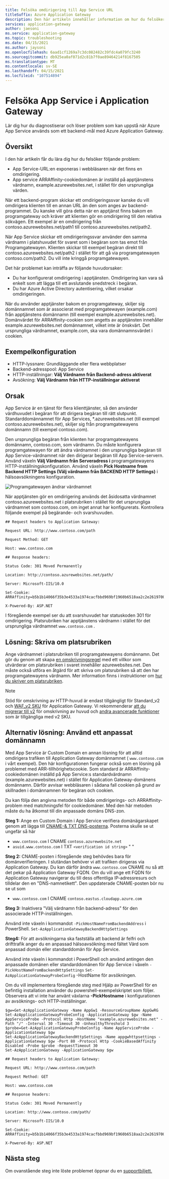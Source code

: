 ```yaml
---
title: Felsöka omdirigering till App Service URL
titleSuffix: Azure Application Gateway
description: Den här artikeln innehåller information om hur du felsöker omdirigeringsproblemet när Azure Application Gateway används med Azure App Service
services: application-gateway
author: jaesoni
ms.service: application-gateway
ms.topic: troubleshooting
ms.date: 04/15/2021
ms.author: jaysoni
ms.openlocfilehash: 6aad1cf1269a7c3dc082482c39fdc4a079fc3240
ms.sourcegitcommit: db925ea0af071d2c81b7f0ae89464214f8167505
ms.translationtype: MT
ms.contentlocale: sv-SE
ms.lasthandoff: 04/15/2021
ms.locfileid: "107514894"
---
```

# <a name="troubleshoot-app-service-issues-in-application-gateway"></a>Felsöka App Service i Application Gateway

Lär dig hur du diagnostiserar och löser problem som kan uppstå när Azure App Service används som ett backend-mål med Azure Application Gateway.

## <a name="overview"></a>Översikt

I den här artikeln får du lära dig hur du felsöker följande problem:

* App Service-URL:en exponeras i webbläsaren när det finns en omdirigering.
* App service ARRAffinity-cookiedomänen är inställd på apptjänstens värdnamn, example.azurewebsites.net, i stället för den ursprungliga värden.

När ett backend-program skickar ett omdirigeringssvar kanske du vill omdirigera klienten till en annan URL än den som anges av backend-programmet. Du kanske vill göra detta när en apptjänst finns bakom en programgateway och kräver att klienten gör en omdirigering till den relativa sökvägen. Ett exempel är en omdirigering från contoso.azurewebsites.net/path1 till contoso.azurewebsites.net/path2. 

När App Service skickar ett omdirigeringssvar använder den samma värdnamn i platshuvudet för svaret som i begäran som tas emot från Programgatewayen. Klienten skickar till exempel begäran direkt till contoso.azurewebsites.net/path2 i stället för att gå via programgatewayen contoso.com/path2. Du vill inte kringgå programgatewayen.

Det här problemet kan inträffa av följande huvudorsaker:

- Du har konfigurerat omdirigering i apptjänsten. Omdirigering kan vara så enkelt som att lägga till ett avslutande snedstreck i begäran.
- Du har Azure Active Directory autentisering, vilket orsakar omdirigeringen.

När du använder apptjänster bakom en programgateway, skiljer sig domännamnet som är associerat med programgatewayen (example.com) från apptjänstens domännamn (till exempel example.azurewebsites.net). Domänvärdet för ARRAffinity-cookien som angetts av apptjänsten innehåller example.azurewebsites.net domännamnet, vilket inte är önskvärt. Det ursprungliga värdnamnet, example.com, ska vara domännamnsvärdet i cookien.

## <a name="sample-configuration"></a>Exempelkonfiguration

- HTTP-lyssnare: Grundläggande eller flera webbplatser
- Backend-adresspool: App Service
- HTTP-inställningar: **Välj Värdnamn från Backend-adress aktiverat**
- Avsökning: **Välj Värdnamn från HTTP-inställningar aktiverat**

## <a name="cause"></a>Orsak

App Service är en tjänst för flera klienttjänster, så den använder värdhuvudet i begäran för att dirigera begäran till rätt slutpunkt. Standarddomännamnet för App Services, *.azurewebsites.net (till exempel contoso.azurewebsites.net), skiljer sig från programgatewayens domännamn (till exempel contoso.com). 

Den ursprungliga begäran från klienten har programgatewayens domännamn, contoso.com, som värdnamn. Du måste konfigurera programgatewayen för att ändra värdnamnet i den ursprungliga begäran till App Service-värdnamnet när den dirigerar begäran till App Service-servern. Använd växeln **Välj Värdnamn från Serveradress i** programgatewayens HTTP-inställningskonfiguration. Använd växeln **Pick Hostname from Backend HTTP Settings (Välj värdnamn från BACKEND HTTP Settings)** i hälsoavsökningens konfiguration.



![Programgatewayen ändrar värdnamnet](./media/troubleshoot-app-service-redirection-app-service-url/appservice-1.png)

När apptjänsten gör en omdirigering används det åsidosatta värdnamnet contoso.azurewebsites.net i platsrubriken i stället för det ursprungliga värdnamnet som contoso.com, om inget annat har konfigurerats. Kontrollera följande exempel på begärande- och svarshuvuden.
```
## Request headers to Application Gateway:

Request URL: http://www.contoso.com/path

Request Method: GET

Host: www.contoso.com

## Response headers:

Status Code: 301 Moved Permanently

Location: http://contoso.azurewebsites.net/path/

Server: Microsoft-IIS/10.0

Set-Cookie: ARRAffinity=b5b1b14066f35b3e4533a1974cacfbbd969bf1960b6518aa2c2e2619700e4010;Path=/;HttpOnly;Domain=contoso.azurewebsites.net

X-Powered-By: ASP.NET
```
I föregående exempel ser du att svarshuvudet har statuskoden 301 för omdirigering. Platsrubriken har apptjänstens värdnamn i stället för det ursprungliga värdnamnet `www.contoso.com` .

## <a name="solution-rewrite-the-location-header"></a>Lösning: Skriva om platsrubriken

Ange värdnamnet i platsrubriken till programgatewayens domännamn. Det gör du genom att skapa [en omskrivningsregel](./rewrite-http-headers.md) med ett villkor som utvärderar om platsrubriken i svaret innehåller azurewebsites.net. Den måste också utföra en åtgärd för att skriva om platsrubriken så att den har programgatewayens värdnamn. Mer information finns i instruktioner om [hur du skriver om platsrubriken](./rewrite-http-headers.md#modify-a-redirection-url).

> [!NOTE]
> Stöd för omskrivning av HTTP-huvud är endast tillgängligt för Standard_v2 och [WAF_v2 SKU](./application-gateway-autoscaling-zone-redundant.md) för Application Gateway. Vi rekommenderar [att du migrerar till v2](./migrate-v1-v2.md) för omskrivning av huvud och [andra avancerade funktioner](./application-gateway-autoscaling-zone-redundant.md#feature-comparison-between-v1-sku-and-v2-sku) som är tillgängliga med v2 SKU.

## <a name="alternate-solution-use-a-custom-domain-name"></a>Alternativ lösning: Använd ett anpassat domännamn

Med App Service är Custom Domain en annan lösning för att alltid omdirigera trafiken till Application Gateway domännamnet ( `www.contoso.com` i vårt exempel). Den här konfigurationen fungerar också som en lösning på problemet med ARR-tillhörighetscookie. Som standard är ARRAffinity-cookiedomänen inställd på App Service:s standardvärdnamn (example.azurewebsites.net) i stället för Application Gateway-domänens domännamn. Därför avvisar webbläsaren i sådana fall cookien på grund av skillnaden i domännamnen för begäran och cookien.

Du kan följa den angivna metoden för både omdirigerings- och ARRAffinity-problem med matchningsfel för cookiedomäner. Med den här metoden måste du ha åtkomst till din anpassade domäns DNS-zon.

**Steg 1:** Ange en Custom Domain i App Service verifiera domänägarskapet genom att lägga till [CNAME-& TXT DNS-posterna](../app-service/app-service-web-tutorial-custom-domain.md#get-a-domain-verification-id).
Posterna skulle se ut ungefär så här
-  `www.contoso.com` I CNAME `contoso.azurewebsite.net`
-  `asuid.www.contoso.com` I TXT `<verification id string>` " "


**Steg 2:** CNAME-posten i föregående steg behövdes bara för domänverifieringen. I slutändan behöver vi att trafiken dirigeras via Application Gateway. Du kan därför ändra `www.contoso.com` CNAME nu så att det pekar på Application Gateway FQDN. Om du vill ange ett FQDN för Application Gateway navigerar du till dess offentliga IP-adressresurs och tilldelar den en "DNS-namnetikett". Den uppdaterade CNAME-posten bör nu se ut som 
-  `www.contoso.com` I CNAME `contoso.eastus.cloudapp.azure.com`


**Steg 3:** Inaktivera "Välj värdnamn från backend-adress" för den associerade HTTP-inställningen.

Använd inte växeln i kommandot `-PickHostNameFromBackendAddress` i PowerShell. `Set-AzApplicationGatewayBackendHttpSettings`


**Steg4:** För att avsökningarna ska fastställa att backend är felfri och drifttrafik anger du en anpassad hälsoavsökning med fältet Värd som anpassad domän eller standarddomän för App Service.

Använd inte växeln i kommandot i PowerShell och använd antingen den anpassade domänen eller standarddomänen för App Service i växeln `-PickHostNameFromBackendHttpSettings` `Set-AzApplicationGatewayProbeConfig` -HostName för avsökningen.

Om du vill implementera föregående steg med Hjälp av PowerShell för en befintlig installation använder du powershell-exempelskriptet som följer. Observera att vi inte har använt växlarna **-PickHostname** i konfigurationen av avsöknings- och HTTP-inställningar.

```azurepowershell-interactive
$gw=Get-AzApplicationGateway -Name AppGw1 -ResourceGroupName AppGwRG
Set-AzApplicationGatewayProbeConfig -ApplicationGateway $gw -Name AppServiceProbe -Protocol Http -HostName "example.azurewebsites.net" -Path "/" -Interval 30 -Timeout 30 -UnhealthyThreshold 3
$probe=Get-AzApplicationGatewayProbeConfig -Name AppServiceProbe -ApplicationGateway $gw
Set-AzApplicationGatewayBackendHttpSettings -Name appgwhttpsettings -ApplicationGateway $gw -Port 80 -Protocol Http -CookieBasedAffinity Disabled -Probe $probe -RequestTimeout 30
Set-AzApplicationGateway -ApplicationGateway $gw
```
  ```
  ## Request headers to Application Gateway:

  Request URL: http://www.contoso.com/path

  Request Method: GET

  Host: www.contoso.com

  ## Response headers:

  Status Code: 301 Moved Permanently

  Location: http://www.contoso.com/path/

  Server: Microsoft-IIS/10.0

  Set-Cookie: ARRAffinity=b5b1b14066f35b3e4533a1974cacfbbd969bf1960b6518aa2c2e2619700e4010;Path=/;HttpOnly;Domain=www.contoso.com

  X-Powered-By: ASP.NET
  ```
  ## <a name="next-steps"></a>Nästa steg

Om ovanstående steg inte löste problemet öppnar du en [supportbiljett.](https://azure.microsoft.com/support/options/)
